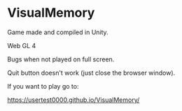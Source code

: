 # VisualMemory

Game made and compiled in Unity.

Web GL 4

Bugs when not played on full screen.

Quit button doesn't work (just close the browser window).

If you want to play go to:

https://usertest0000.github.io/VisualMemory/
